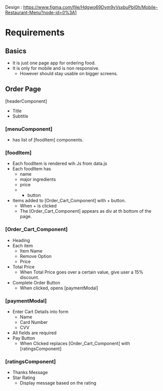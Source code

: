 Design : https://www.figma.com/file/Hdgwo69Dym9vVsxbuPbl0h/Mobile-Restaurant-Menu?node-id=0%3A1

# Requirements

## Basics

- It is just one page app for ordering food.
- It is only for mobile and is non responsive.
  - However should stay usable on bigger screens.

## Order Page

[headerComponent]

- Title
- Subtitle

### [menuComponent]

- has list of [foodItem] components.

### [foodItem]

- Each foodItem is rendered wih Js from data.js
- Each foodItem has
  - name
  - major ingredients
  - price
  - - button
- Items added to [Order_Cart_Component] with + button.
  - When + is clicked
  - The [Order_Cart_Component] appears as div at th bottom of the page.

### [Order_Cart_Component]

- Heading
- Each item
  - Item Name
  - Remove Option
  - Price
- Total Price
  - When Total Price goes over a certain value, give user a 15% discount.
- Complete Order Button
  - When clicked, opens [paymentModal]

### [paymentModal]

- Enter Cart Details into form
  - Name
  - Card Number
  - CVV
- All fields are required
- Pay Button
  - When Clicked replaces [Order_Cart_Component] with [ratingsComponent]

### [ratingsComponent]

- Thanks Message
- Star Rating
  - Display message based on the rating
